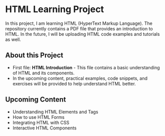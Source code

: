 # HTML Learning Project

In this project, I am learning HTML (HyperText Markup Language). The repository currently contains a PDF file that provides an introduction to HTML. In the future, I will be uploading HTML code examples and tutorials as well.

## About this Project

- First file: **HTML Introduction** - This file contains a basic understanding of HTML and its components.
- In the upcoming content, practical examples, code snippets, and exercises will be provided to help understand HTML better.

## Upcoming Content

- Understanding HTML Elements and Tags
- How to use HTML Forms
- Integrating HTML with CSS
- Interactive HTML Components
